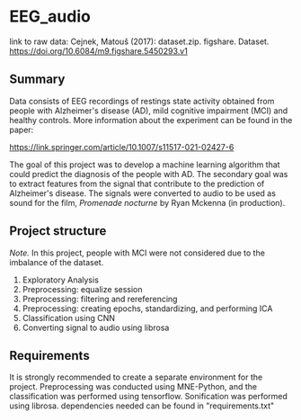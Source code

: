 # EEG_audio

link to raw data: Cejnek, Matouš (2017): dataset.zip. figshare. Dataset. https://doi.org/10.6084/m9.figshare.5450293.v1 

## Summary
Data consists of EEG recordings of restings state activity obtained from people with Alzheimer's disease (AD), mild cognitive impairment (MCI) and healthy controls. More information about the experiment can be found in the paper:

https://link.springer.com/article/10.1007/s11517-021-02427-6

The goal of this project was to develop a machine learning algorithm that could predict the diagnosis of the people with AD. The secondary goal was to extract features from the signal that contribute to the prediction of Alzheimer's disease. The signals were converted to audio to be used as sound for the film, *Promenade nocturne* by Ryan Mckenna (in production).

## Project structure
*Note.* In this project, people with MCI were not considered due to the imbalance of the dataset. 

1. Exploratory Analysis
2. Preprocessing: equalize session
3. Preprocessing: filtering and rereferencing
4. Preprocessing: creating epochs, standardizing, and performing ICA
5. Classification using CNN
6. Converting signal to audio using librosa

## Requirements
It is strongly recommended to create a separate environment for the project.
Preprocessing was conducted using MNE-Python, and the classification was performed using tensorflow. Sonification was performed using librosa.
dependencies needed can be found in "requirements.txt"

